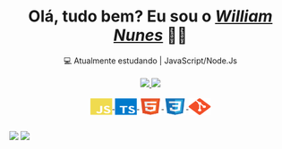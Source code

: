  <div>
   <h1 align="center">Olá, tudo bem? Eu sou o <a href="https://www.linkedin.com/in/williamcarvalhonunes/"><i>William Nunes</i></a> 🙋‍♂️</h1>                                      </div>

<div align="center">
   💻 Atualmente estudando | JavaScript/Node.Js 
</div>






<div align="center">
   <br>
  <a href="https://github.com/Williamnunes49">
  <img height="150em" src="https://github-readme-stats.vercel.app/api?username=Williamnunes49&show_icons=true&theme=onedark&include_all_commits=true&count_private=true"/>
  <img height="150em" src="https://github-readme-stats.vercel.app/api/top-langs/?username=williamnunes49&layout=compact&langs_count=7&theme=onedark"/>
</div>
  
  <div align="center" valign="top"><br>
  <img align="center" alt="Rafa-Js" height="30" width="40" src="https://raw.githubusercontent.com/devicons/devicon/master/icons/javascript/javascript-plain.svg">
  <img align="center" alt="Rafa-Ts" height="30" width="40" src="https://raw.githubusercontent.com/devicons/devicon/master/icons/typescript/typescript-plain.svg">
  <img align="center" alt="Rafa-React" height="30" width="40"  src="https://raw.githubusercontent.com/devicons/devicon/master/icons/html5/html5-original.svg">
  <img align="center" alt="Rafa-CSS" height="30" width="40" src="https://raw.githubusercontent.com/devicons/devicon/master/icons/css3/css3-original.svg">
      <img align="center" alt="git" height="30" width="40" src="https://raw.githubusercontent.com/devicons/devicon/master/icons/git/git-original.svg">
 
       
</div>
   
  ##
  
  <div>
     <a href = "mailto:williamnunes49@gmail.com"><img src="https://img.shields.io/badge/Gmail-D14836?style=for-the-badge&logo=gmail&logoColor=white" target="_blank"></a>
  <a href="https://www.linkedin.com/in/williamcarvalhonunes/-45875016a" target="_blank"><img src="https://img.shields.io/badge/-LinkedIn-%230077B5?style=for-the-badge&logo=linkedin&logoColor=white" target="_blank"></a> 
  
  </div>
     
     
     
